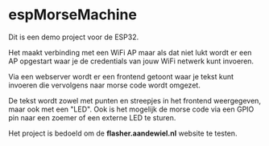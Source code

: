 # espMorseMachine 
Dit is een demo project voor de ESP32.

Het maakt verbinding met een WiFi AP maar als dat niet lukt wordt er een AP opgestart waar je de credentials
van jouw WiFi netwerk kunt invoeren.

Via een webserver wordt er een frontend getoont waar je tekst kunt invoeren die vervolgens naar morse code wordt omgezet.

De tekst wordt zowel met punten en streepjes in het frontend weergegeven, maar ook met een "LED". Ook is het mogelijk de morse code via een GPIO pin naar een zoemer of een externe LED te sturen.

Het project is bedoeld om de **flasher.aandewiel.nl** website te testen.